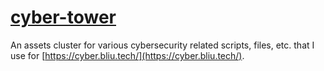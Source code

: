 # [cyber-tower](https://cyber-tower.bliu.tech/)
An assets cluster for various cybersecurity related scripts, files, etc. that I use for [https://cyber.bliu.tech/](https://cyber.bliu.tech/).
